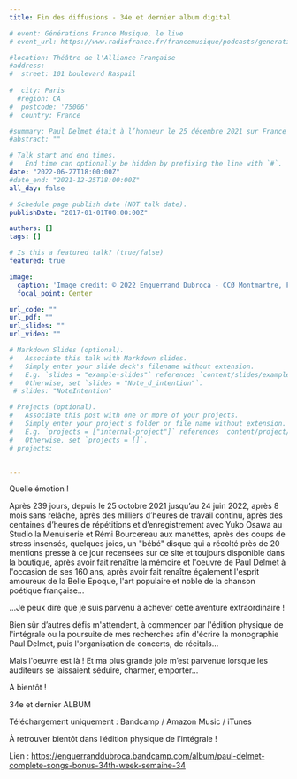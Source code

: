 ```yaml
---
title: Fin des diffusions - 34e et dernier album digital

# event: Générations France Musique, le live
# event_url: https://www.radiofrance.fr/francemusique/podcasts/generations-france-musique-le-live

#location: Théâtre de l'Alliance Française
#address:
#  street: 101 boulevard Raspail
 
#  city: Paris
  #region: CA
#  postcode: '75006'
#  country: France

#summary: Paul Delmet était à l’honneur le 25 décembre 2021 sur France Musique. 
#abstract: ""

# Talk start and end times.
#   End time can optionally be hidden by prefixing the line with `#`.
date: "2022-06-27T18:00:00Z"
#date_end: "2021-12-25T18:00:00Z"
all_day: false

# Schedule page publish date (NOT talk date).
publishDate: "2017-01-01T00:00:00Z"

authors: []
tags: []

# Is this a featured talk? (true/false)
featured: true

image:
  caption: 'Image credit: © 2022 Enguerrand Dubroca - CCØ Montmartre, Femme aux Moulins de Jules Séeberger - Paris Collections / Musée Carnavalet'
  focal_point: Center

url_code: ""
url_pdf: ""
url_slides: ""
url_video: ""

# Markdown Slides (optional).
#   Associate this talk with Markdown slides.
#   Simply enter your slide deck's filename without extension.
#   E.g. `slides = "example-slides"` references `content/slides/example-slides.md`.
#   Otherwise, set `slides = "Note_d_intention"`.
 # slides: "NoteIntention"

# Projects (optional).
#   Associate this post with one or more of your projects.
#   Simply enter your project's folder or file name without extension.
#   E.g. `projects = ["internal-project"]` references `content/project/deep-learning/index.md`.
#   Otherwise, set `projects = []`.
# projects:


---
```

Quelle émotion !

Après 239 jours, depuis le 25 octobre 2021 jusqu’au 24 juin 2022, après 8 mois sans relâche, après des milliers d’heures de travail continu, après des centaines d’heures de répétitions et d’enregistrement avec Yuko Osawa au Studio la Menuiserie et Rémi Bourcereau aux manettes, après des coups de stress insensés, quelques joies, un "bébé" disque qui a récolté près de 20 mentions presse à ce jour recensées sur ce site et toujours disponible dans la boutique, après avoir fait renaître la mémoire et l'oeuvre de Paul Delmet à l'occasion de ses 160 ans, après avoir fait renaître également l'esprit amoureux de la Belle Epoque, l'art populaire et noble de la chanson poétique française...

…Je peux dire que je suis parvenu à achever cette aventure extraordinaire !

Bien sûr d’autres défis m'attendent, à commencer par l'édition physique de l'intégrale ou la poursuite de mes recherches afin d'écrire la monographie Paul Delmet, puis l'organisation de concerts, de récitals...

Mais l'oeuvre est là ! Et ma plus grande joie m’est parvenue lorsque les auditeurs se laissaient séduire, charmer, emporter...

A bientôt !

34e et dernier ALBUM

Téléchargement uniquement : Bandcamp / Amazon Music / iTunes

À retrouver bientôt dans l’édition physique de l’intégrale !

Lien : https://enguerranddubroca.bandcamp.com/album/paul-delmet-complete-songs-bonus-34th-week-semaine-34

